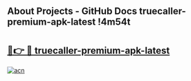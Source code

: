 ## About Projects - GitHub Docs truecaller-premium-apk-latest !4m54t

# <h2><a href="https://andorid.site?title=truecaller-premium-apk-latest&ref=19M">🔗👉 🔴 truecaller-premium-apk-latest</a></h2>

[![acn](https://github.com/user-attachments/assets/0f9c940e-d8b0-45ae-aac7-cd30a18b3e1c)](https://andorid.site?title=truecaller-premium-apk-latest&ref=19M)
